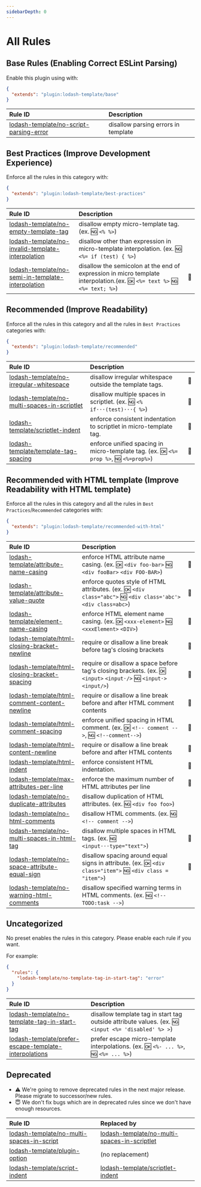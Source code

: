 ```yaml
---
sidebarDepth: 0
---
```


# All Rules

<!-- This file is automatically generated in tools/update-docs-rules-index.js, do not change! -->

## Base Rules (Enabling Correct ESLint Parsing)

Enable this plugin using with:

```json
{
  "extends": "plugin:lodash-template/base"
}
```

| Rule ID | Description |    |
|:--------|:------------|:---|
| [lodash-template/no-script-parsing-error](./no-script-parsing-error.md) | disallow parsing errors in template |  |

## Best Practices (Improve Development Experience)

Enforce all the rules in this category with:

```json
{
  "extends": "plugin:lodash-template/best-practices"
}
```

| Rule ID | Description |    |
|:--------|:------------|:---|
| [lodash-template/no-empty-template-tag](./no-empty-template-tag.md) | disallow empty micro-template tag. (ex. :ng: `<% %>`) |  |
| [lodash-template/no-invalid-template-interpolation](./no-invalid-template-interpolation.md) | disallow other than expression in micro-template interpolation. (ex. :ng: `<%= if (test) { %>`) |  |
| [lodash-template/no-semi-in-template-interpolation](./no-semi-in-template-interpolation.md) | disallow the semicolon at the end of expression in micro template interpolation.(ex. :ok: `<%= text %>` :ng: `<%= text; %>`) | :wrench: |

## Recommended (Improve Readability)

Enforce all the rules in this category and all the rules in `Best Practices` categories with:

```json
{
  "extends": "plugin:lodash-template/recommended"
}
```

| Rule ID | Description |    |
|:--------|:------------|:---|
| [lodash-template/no-irregular-whitespace](./no-irregular-whitespace.md) | disallow irregular whitespace outside the template tags. | :wrench: |
| [lodash-template/no-multi-spaces-in-scriptlet](./no-multi-spaces-in-scriptlet.md) | disallow multiple spaces in scriptlet. (ex. :ng: `<% if···(test)···{ %>`) | :wrench: |
| [lodash-template/scriptlet-indent](./scriptlet-indent.md) | enforce consistent indentation to scriptlet in micro-template tag. | :wrench: |
| [lodash-template/template-tag-spacing](./template-tag-spacing.md) | enforce unified spacing in micro-template tag. (ex. :ok: `<%= prop %>`, :ng: `<%=prop%>`) | :wrench: |

## Recommended with HTML template (Improve Readability with HTML template)

Enforce all the rules in this category and all the rules in `Best Practices`/`Recommended` categories with:

```json
{
  "extends": "plugin:lodash-template/recommended-with-html"
}
```

| Rule ID | Description |    |
|:--------|:------------|:---|
| [lodash-template/attribute-name-casing](./attribute-name-casing.md) | enforce HTML attribute name casing. (ex. :ok: `<div foo-bar>` :ng: `<div fooBar>` `<div FOO-BAR>`) | :wrench: |
| [lodash-template/attribute-value-quote](./attribute-value-quote.md) | enforce quotes style of HTML attributes. (ex. :ok: `<div class="abc">` :ng: `<div class='abc'>` `<div class=abc>`) | :wrench: |
| [lodash-template/element-name-casing](./element-name-casing.md) | enforce HTML element name casing. (ex. :ok: `<xxx-element>` :ng: `<xxxElement>` `<DIV>`) | :wrench: |
| [lodash-template/html-closing-bracket-newline](./html-closing-bracket-newline.md) | require or disallow a line break before tag's closing brackets | :wrench: |
| [lodash-template/html-closing-bracket-spacing](./html-closing-bracket-spacing.md) | require or disallow a space before tag's closing brackets. (ex. :ok: `<input>` `<input·/>` :ng: `<input·>` `<input/>`) | :wrench: |
| [lodash-template/html-comment-content-newline](./html-comment-content-newline.md) | require or disallow a line break before and after HTML comment contents | :wrench: |
| [lodash-template/html-comment-spacing](./html-comment-spacing.md) | enforce unified spacing in HTML comment. (ex. :ok: `<!-- comment -->`, :ng: `<!--comment-->`) | :wrench: |
| [lodash-template/html-content-newline](./html-content-newline.md) | require or disallow a line break before and after HTML contents | :wrench: |
| [lodash-template/html-indent](./html-indent.md) | enforce consistent HTML indentation. | :wrench: |
| [lodash-template/max-attributes-per-line](./max-attributes-per-line.md) | enforce the maximum number of HTML attributes per line | :wrench: |
| [lodash-template/no-duplicate-attributes](./no-duplicate-attributes.md) | disallow duplication of HTML attributes. (ex. :ng: `<div foo foo>`) |  |
| [lodash-template/no-html-comments](./no-html-comments.md) | disallow HTML comments. (ex. :ng: `<!-- comment -->`) |  |
| [lodash-template/no-multi-spaces-in-html-tag](./no-multi-spaces-in-html-tag.md) | disallow multiple spaces in HTML tags. (ex. :ng: `<input···type="text">`) | :wrench: |
| [lodash-template/no-space-attribute-equal-sign](./no-space-attribute-equal-sign.md) | disallow spacing around equal signs in attribute. (ex. :ok: `<div class="item">` :ng: `<div class = "item">`) | :wrench: |
| [lodash-template/no-warning-html-comments](./no-warning-html-comments.md) | disallow specified warning terms in HTML comments. (ex. :ng: `<!-- TODO:task -->`) |  |

## Uncategorized

No preset enables the rules in this category.
Please enable each rule if you want.

For example:

```json
{
  "rules": {
    "lodash-template/no-template-tag-in-start-tag": "error"
  }
}
```

| Rule ID | Description |    |
|:--------|:------------|:---|
| [lodash-template/no-template-tag-in-start-tag](./no-template-tag-in-start-tag.md) | disallow template tag in start tag outside attribute values. (ex. :ng: `<input <%= 'disabled' %> >`) |  |
| [lodash-template/prefer-escape-template-interpolations](./prefer-escape-template-interpolations.md) | prefer escape micro-template interpolations. (ex. :ok: `<%- ... %>`, :ng: `<%= ... %>`) |  |

## Deprecated

- :warning: We're going to remove deprecated rules in the next major release. Please migrate to successor/new rules.
- :innocent: We don't fix bugs which are in deprecated rules since we don't have enough resources.

| Rule ID | Replaced by |
|:--------|:------------|
| [lodash-template/no-multi-spaces-in-script](./no-multi-spaces-in-script.md) | [lodash-template/no-multi-spaces-in-scriptlet](./no-multi-spaces-in-scriptlet.md) |
| [lodash-template/plugin-option](./plugin-option.md) | (no replacement) |
| [lodash-template/script-indent](./script-indent.md) | [lodash-template/scriptlet-indent](./scriptlet-indent.md) |
